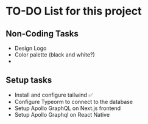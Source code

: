 # TO-DO List for this project

## Non-Coding Tasks

- Design Logo
- Color palette (black and white?)
-

## Setup tasks

- Install and configure tailwind ✅
- Configure Typeorm to connect to the database
- Setup Apollo GraphQL on Next.js frontend
- Setup Apollo Graphql on React Native
